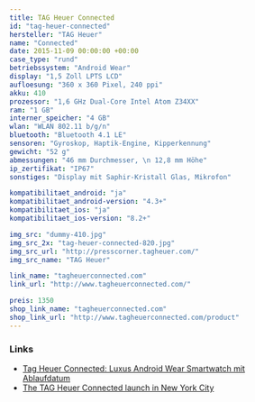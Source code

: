 ```yaml
---
title: TAG Heuer Connected
id: "tag-heuer-connected"
hersteller: "TAG Heuer"
name: "Connected"
date: 2015-11-09 00:00:00 +00:00
case_type: "rund"
betriebssystem: "Android Wear"
display: "1,5 Zoll LPTS LCD"
aufloesung: "360 x 360 Pixel, 240 ppi"
akku: 410
prozessor: "1,6 GHz Dual-Core Intel Atom Z34XX"
ram: "1 GB"
interner_speicher: "4 GB"
wlan: "WLAN 802.11 b/g/n"
bluetooth: "Bluetooth 4.1 LE"
sensoren: "Gyroskop, Haptik-Engine, Kipperkennung"
gewicht: "52 g"
abmessungen: "46 mm Durchmesser, \n 12,8 mm Höhe"
ip_zertifikat: "IP67"
sonstiges: "Display mit Saphir-Kristall Glas, Mikrofon"

kompatibilitaet_android: "ja"
kompatibilitaet_android-version: "4.3+"
kompatibilitaet_ios: "ja"
kompatibilitaet_ios-version: "8.2+"

img_src: "dummy-410.jpg"
img_src_2x: "tag-heuer-connected-820.jpg"
img_src_url: "http://presscorner.tagheuer.com/"
img_src_name: "TAG Heuer"

link_name: "tagheuerconnected.com"
link_url: "http://www.tagheuerconnected.com/"

preis: 1350
shop_link_name: "tagheuerconnected.com"
shop_link_url: "http://www.tagheuerconnected.com/product"
---
```


### Links
* [Tag Heuer Connected: Luxus Android Wear Smartwatch mit Ablaufdatum](http://stadt-bremerhaven.de/tag-heuer-connected-luxus-android-wear-smartwatch-mit-ablaufdatum/)
* [The TAG Heuer Connected launch in New York City](https://www.youtube.com/watch?v=48VsBxSPSAI)
